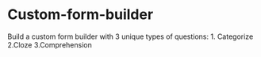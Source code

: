 # Custom-form-builder
Build a custom form builder with 3 unique types of questions: 1. Categorize  2.Cloze 3.Comprehension
